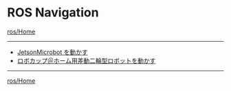 # ROS Navigation

[ros/Home](../Home.md)

---

- [JetsonMicrobot を動かす](./robot_for_ipbl_microbot_boot_shutdown.md)
- [ロボカップ＠ホーム用差動二輪型ロボットを動かす](./robot_for_robocup_at_home.md)

---

[ros/Home](../Home.md)

